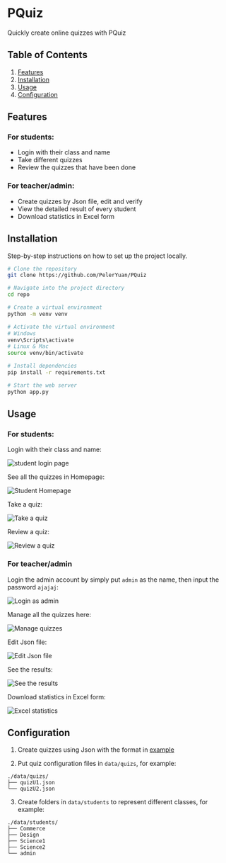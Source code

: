 # PQuiz

Quickly create online quizzes with PQuiz

## Table of Contents

1. [Features](#features)
2. [Installation](#installation)
3. [Usage](#usage)
4. [Configuration](#configuration)

## Features

### For students:

- Login with their class and name
- Take different quizzes
- Review the quizzes that have been done

### For teacher/admin:

- Create quizzes by Json file, edit and verify
- View the detailed result of every student
- Download statistics in Excel form

## Installation

Step-by-step instructions on how to set up the project locally.

```bash
# Clone the repository
git clone https://github.com/PelerYuan/PQuiz

# Navigate into the project directory
cd repo

# Create a virtual environment
python -m venv venv

# Activate the virtual environment
# Windows
venv\Scripts\activate
# Linux & Mac
source venv/bin/activate

# Install dependencies
pip install -r requirements.txt

# Start the web server
python app.py
```

## Usage

### For students:

Login with their class and name:

![student login page](doc/1.png)

See all the quizzes in Homepage:

![Student Homepage](doc/2.png)

Take a quiz:

![Take a quiz](doc/3.png)

Review a quiz:

![Review a quiz](doc/4.png)

### For teacher/admin

Login the admin account by simply put `admin` as the name, then input the password `ajajaj`:

![Login as admin](doc/5.png)

Manage all the quizzes here:

![Manage quizzes](doc/6.png)

Edit Json file:

![Edit Json file](doc/7.png)

See the results:

![See the results](doc/8.png)

Download statistics in Excel form:

![Excel statistics](doc/9.png)

## Configuration

1. Create quizzes using Json with the format in [example](doc/quiz_example.json)

2. Put quiz configuration files in `data/quizs`, for example:

```
./data/quizs/                                                                                                                                                          
├── quizU1.json
└── quizU2.json
```

3. Create folders in `data/students` to represent different classes, for example:

```
./data/students/
├── Commerce
├── Design
├── Science1
├── Science2
└── admin
```